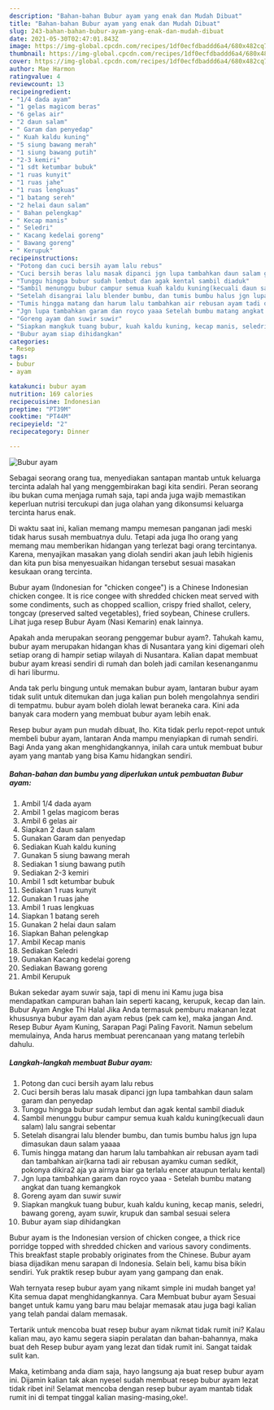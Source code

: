 ```yaml
---
description: "Bahan-bahan Bubur ayam yang enak dan Mudah Dibuat"
title: "Bahan-bahan Bubur ayam yang enak dan Mudah Dibuat"
slug: 243-bahan-bahan-bubur-ayam-yang-enak-dan-mudah-dibuat
date: 2021-05-30T02:47:01.843Z
image: https://img-global.cpcdn.com/recipes/1df0ecfdbaddd6a4/680x482cq70/bubur-ayam-foto-resep-utama.jpg
thumbnail: https://img-global.cpcdn.com/recipes/1df0ecfdbaddd6a4/680x482cq70/bubur-ayam-foto-resep-utama.jpg
cover: https://img-global.cpcdn.com/recipes/1df0ecfdbaddd6a4/680x482cq70/bubur-ayam-foto-resep-utama.jpg
author: Mae Harmon
ratingvalue: 4
reviewcount: 13
recipeingredient:
- "1/4 dada ayam"
- "1 gelas magicom beras"
- "6 gelas air"
- "2 daun salam"
- " Garam dan penyedap"
- " Kuah kaldu kuning"
- "5 siung bawang merah"
- "1 siung bawang putih"
- "2-3 kemiri"
- "1 sdt ketumbar bubuk"
- "1 ruas kunyit"
- "1 ruas jahe"
- "1 ruas lengkuas"
- "1 batang sereh"
- "2 helai daun salam"
- " Bahan pelengkap"
- " Kecap manis"
- " Seledri"
- " Kacang kedelai goreng"
- " Bawang goreng"
- " Kerupuk"
recipeinstructions:
- "Potong dan cuci bersih ayam lalu rebus"
- "Cuci bersih beras lalu masak dipanci jgn lupa tambahkan daun salam garam dan penyedap"
- "Tunggu hingga bubur sudah lembut dan agak kental sambil diaduk"
- "Sambil menunggu bubur campur semua kuah kaldu kuning(kecuali daun salam) lalu sangrai sebentar"
- "Setelah disangrai lalu blender bumbu, dan tumis bumbu halus jgn lupa dimasukan daun salam yaaaa"
- "Tumis hingga matang dan harum lalu tambahkan air rebusan ayam tadi dan tambahkan air(karna tadi air rebusan ayamku cuman sedikit, pokonya dikira2 aja ya airnya biar ga terlalu encer ataupun terlalu kental)"
- "Jgn lupa tambahkan garam dan royco yaaa Setelah bumbu matang angkat dan tuang kemangkok"
- "Goreng ayam dan suwir suwir"
- "Siapkan mangkuk tuang bubur, kuah kaldu kuning, kecap manis, seledri, bawang goreng, ayam suwir, krupuk dan sambal sesuai selera"
- "Bubur ayam siap dihidangkan"
categories:
- Resep
tags:
- bubur
- ayam

katakunci: bubur ayam 
nutrition: 169 calories
recipecuisine: Indonesian
preptime: "PT39M"
cooktime: "PT44M"
recipeyield: "2"
recipecategory: Dinner

---
```



![Bubur ayam](https://img-global.cpcdn.com/recipes/1df0ecfdbaddd6a4/680x482cq70/bubur-ayam-foto-resep-utama.jpg)

Sebagai seorang orang tua, menyediakan santapan mantab untuk keluarga tercinta adalah hal yang menggembirakan bagi kita sendiri. Peran seorang ibu bukan cuma menjaga rumah saja, tapi anda juga wajib memastikan keperluan nutrisi tercukupi dan juga olahan yang dikonsumsi keluarga tercinta harus enak.

Di waktu  saat ini, kalian memang mampu memesan panganan jadi meski tidak harus susah membuatnya dulu. Tetapi ada juga lho orang yang memang mau memberikan hidangan yang terlezat bagi orang tercintanya. Karena, menyajikan masakan yang diolah sendiri akan jauh lebih higienis dan kita pun bisa menyesuaikan hidangan tersebut sesuai masakan kesukaan orang tercinta. 

Bubur ayam (Indonesian for &#34;chicken congee&#34;) is a Chinese Indonesian chicken congee. It is rice congee with shredded chicken meat served with some condiments, such as chopped scallion, crispy fried shallot, celery, tongcay (preserved salted vegetables), fried soybean, Chinese crullers. Lihat juga resep Bubur Ayam (Nasi Kemarin) enak lainnya.

Apakah anda merupakan seorang penggemar bubur ayam?. Tahukah kamu, bubur ayam merupakan hidangan khas di Nusantara yang kini digemari oleh setiap orang di hampir setiap wilayah di Nusantara. Kalian dapat membuat bubur ayam kreasi sendiri di rumah dan boleh jadi camilan kesenanganmu di hari liburmu.

Anda tak perlu bingung untuk memakan bubur ayam, lantaran bubur ayam tidak sulit untuk ditemukan dan juga kalian pun boleh mengolahnya sendiri di tempatmu. bubur ayam boleh diolah lewat beraneka cara. Kini ada banyak cara modern yang membuat bubur ayam lebih enak.

Resep bubur ayam pun mudah dibuat, lho. Kita tidak perlu repot-repot untuk membeli bubur ayam, lantaran Anda mampu menyiapkan di rumah sendiri. Bagi Anda yang akan menghidangkannya, inilah cara untuk membuat bubur ayam yang mantab yang bisa Kamu hidangkan sendiri.

<!--inarticleads1-->

##### Bahan-bahan dan bumbu yang diperlukan untuk pembuatan Bubur ayam:

1. Ambil 1/4 dada ayam
1. Ambil 1 gelas magicom beras
1. Ambil 6 gelas air
1. Siapkan 2 daun salam
1. Gunakan  Garam dan penyedap
1. Sediakan  Kuah kaldu kuning
1. Gunakan 5 siung bawang merah
1. Sediakan 1 siung bawang putih
1. Sediakan 2-3 kemiri
1. Ambil 1 sdt ketumbar bubuk
1. Sediakan 1 ruas kunyit
1. Gunakan 1 ruas jahe
1. Ambil 1 ruas lengkuas
1. Siapkan 1 batang sereh
1. Gunakan 2 helai daun salam
1. Siapkan  Bahan pelengkap
1. Ambil  Kecap manis
1. Sediakan  Seledri
1. Gunakan  Kacang kedelai goreng
1. Sediakan  Bawang goreng
1. Ambil  Kerupuk


Bukan sekedar ayam suwir saja, tapi di menu ini Kamu juga bisa mendapatkan campuran bahan lain seperti kacang, kerupuk, kecap dan lain. Bubur Ayam Angke Thi Halal Jika Anda termasuk pemburu makanan lezat khususnya bubur ayam dan ayam rebus (pek cam ke), maka jangan And. Resep Bubur Ayam Kuning, Sarapan Pagi Paling Favorit. Namun sebelum memulainya, Anda harus membuat perencanaan yang matang terlebih dahulu. 

<!--inarticleads2-->

##### Langkah-langkah membuat Bubur ayam:

1. Potong dan cuci bersih ayam lalu rebus
1. Cuci bersih beras lalu masak dipanci jgn lupa tambahkan daun salam garam dan penyedap
1. Tunggu hingga bubur sudah lembut dan agak kental sambil diaduk
1. Sambil menunggu bubur campur semua kuah kaldu kuning(kecuali daun salam) lalu sangrai sebentar
1. Setelah disangrai lalu blender bumbu, dan tumis bumbu halus jgn lupa dimasukan daun salam yaaaa
1. Tumis hingga matang dan harum lalu tambahkan air rebusan ayam tadi dan tambahkan air(karna tadi air rebusan ayamku cuman sedikit, pokonya dikira2 aja ya airnya biar ga terlalu encer ataupun terlalu kental)
1. Jgn lupa tambahkan garam dan royco yaaa - Setelah bumbu matang angkat dan tuang kemangkok
1. Goreng ayam dan suwir suwir
1. Siapkan mangkuk tuang bubur, kuah kaldu kuning, kecap manis, seledri, bawang goreng, ayam suwir, krupuk dan sambal sesuai selera
1. Bubur ayam siap dihidangkan


Bubur ayam is the Indonesian version of chicken congee, a thick rice porridge topped with shredded chicken and various savory condiments. This breakfast staple probably originates from the Chinese. Bubur ayam biasa dijadikan menu sarapan di Indonesia. Selain beli, kamu bisa bikin sendiri. Yuk praktik resep bubur ayam yang gampang dan enak. 

Wah ternyata resep bubur ayam yang nikamt simple ini mudah banget ya! Kita semua dapat menghidangkannya. Cara Membuat bubur ayam Sesuai banget untuk kamu yang baru mau belajar memasak atau juga bagi kalian yang telah pandai dalam memasak.

Tertarik untuk mencoba buat resep bubur ayam nikmat tidak rumit ini? Kalau kalian mau, ayo kamu segera siapin peralatan dan bahan-bahannya, maka buat deh Resep bubur ayam yang lezat dan tidak rumit ini. Sangat taidak sulit kan. 

Maka, ketimbang anda diam saja, hayo langsung aja buat resep bubur ayam ini. Dijamin kalian tak akan nyesel sudah membuat resep bubur ayam lezat tidak ribet ini! Selamat mencoba dengan resep bubur ayam mantab tidak rumit ini di tempat tinggal kalian masing-masing,oke!.

